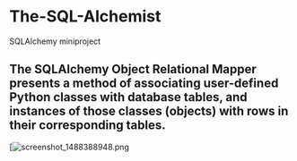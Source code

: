 # The-SQL-Alchemist
SQLAlchemy miniproject

## The SQLAlchemy Object Relational Mapper presents a method of associating user-defined Python classes with database tables, and instances of those classes (objects) with rows in their corresponding tables.


[![screenshot_1488388948.png](https://hsto.org/getpro/habr/post_images/44b/d2c/c98/44bd2cc98f2ca6e5d689f21c772ce56e.png)

